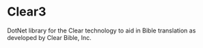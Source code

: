 # Clear3
DotNet library for the Clear technology to aid in Bible translation as developed by Clear Bible, Inc.
